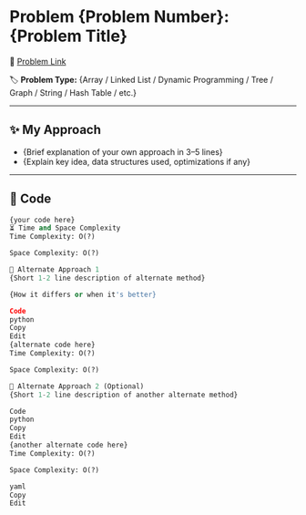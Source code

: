 # Problem {Problem Number}: {Problem Title}

🔗 [Problem Link](https://leetcode.com/problems/{problem-slug}/)

🏷️ **Problem Type:** {Array / Linked List / Dynamic Programming / Tree / Graph / String / Hash Table / etc.}

---

## ✨ My Approach
- {Brief explanation of your own approach in 3–5 lines}
- {Explain key idea, data structures used, optimizations if any}

---

## 🧩 Code
```python
{your code here}
⏳ Time and Space Complexity
Time Complexity: O(?)

Space Complexity: O(?)

🔀 Alternate Approach 1
{Short 1-2 line description of alternate method}

{How it differs or when it's better}

Code
python
Copy
Edit
{alternate code here}
Time Complexity: O(?)

Space Complexity: O(?)

🔀 Alternate Approach 2 (Optional)
{Short 1-2 line description of another alternate method}

Code
python
Copy
Edit
{another alternate code here}
Time Complexity: O(?)

Space Complexity: O(?)

yaml
Copy
Edit


